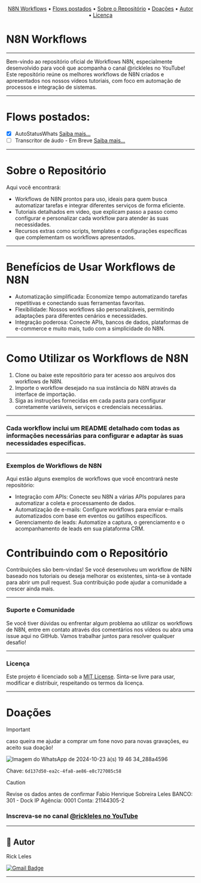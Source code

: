 
<!-- MODELO MENU DE NAVEGAÇÃO -->
<p align="center">
 <a href="#N8N-Workflows">N8N Workflows</a> •
 <a href="#Flows-postados">Flows postados</a> •
 <a href="#Sobre-o-Repositório">Sobre o Repositório</a> •
 <a href="#Doações">Doações</a> • 
 <a href="#autor">Autor</a> • 
 <a href="#user-content--licença">Licença</a>
</p>

# N8N Workflows 
---

Bem-vindo ao repositório oficial de Workflows N8N, especialmente desenvolvido para você que acompanha o canal @rickleles no YouTube! Este repositório reúne os melhores workflows de N8N criados e apresentados nos nossos vídeos tutoriais, com foco em automação de processos e integração de sistemas.

---
# Flows postados:
 - [x] AutoStatusWhats [Saiba mais...](https://github.com/fleles324/fleles324/blob/main/n8n-files/AutoWhatsAppStatus/aws.md)
 - [ ] Transcritor de áudo - Em Breve [Saiba mais...](https://github.com/fleles324/fleles324/blob/main/n8n-files/Transcritor%20para%20WhatsApp/Leia-me.md)
  
---     
# Sobre o Repositório
Aqui você encontrará:

* Workflows de N8N prontos para uso, ideais para quem busca automatizar tarefas e integrar diferentes serviços de forma eficiente.
* Tutoriais detalhados em vídeo, que explicam passo a passo como configurar e personalizar cada workflow para atender às suas necessidades.
* Recursos extras como scripts, templates e configurações específicas que complementam os workflows apresentados.

---
# Benefícios de Usar Workflows de N8N
* Automatização simplificada: Economize tempo automatizando tarefas repetitivas e conectando suas ferramentas favoritas.
* Flexibilidade: Nossos workflows são personalizáveis, permitindo adaptações para diferentes cenários e necessidades.
* Integração poderosa: Conecte APIs, bancos de dados, plataformas de e-commerce e muito mais, tudo com a simplicidade do N8N.

---
# Como Utilizar os Workflows de N8N
1. Clone ou baixe este repositório para ter acesso aos arquivos dos workflows de N8N.
2. Importe o workflow desejado na sua instância do N8N através da interface de importação.
3. Siga as instruções fornecidas em cada pasta para configurar corretamente variáveis, serviços e credenciais necessárias.

---
### Cada workflow inclui um README detalhado com todas as informações necessárias para configurar e adaptar às suas necessidades específicas.

---
### Exemplos de Workflows de N8N
Aqui estão alguns exemplos de workflows que você encontrará neste repositório:

* Integração com APIs: Conecte seu N8N a várias APIs populares para automatizar a coleta e processamento de dados.
* Automatização de e-mails: Configure workflows para enviar e-mails automatizados com base em eventos ou gatilhos específicos.
* Gerenciamento de leads: Automatize a captura, o gerenciamento e o acompanhamento de leads em sua plataforma CRM.

# Contribuindo com o Repositório
Contribuições são bem-vindas! Se você desenvolveu um workflow de N8N baseado nos tutoriais ou deseja melhorar os existentes, sinta-se à vontade para abrir um pull request. Sua contribuição pode ajudar a comunidade a crescer ainda mais.

---
### Suporte e Comunidade
Se você tiver dúvidas ou enfrentar algum problema ao utilizar os workflows de N8N, entre em contato através dos comentários nos vídeos ou abra uma issue aqui no GitHub. Vamos trabalhar juntos para resolver qualquer desafio!

---
### Licença
Este projeto é licenciado sob a [MIT License](https://github.com/gabriel-g2n/workflows/blob/main/LICENSE). Sinta-se livre para usar, modificar e distribuir, respeitando os termos da licença.

---
# Doações
> [!IMPORTANT]
> caso queira me ajudar a comprar um fone novo para novas gravações, eu aceito sua doação!

![Imagem do WhatsApp de 2024-10-23 à(s) 19 46 34_288a4596](https://github.com/user-attachments/assets/c56bfb71-9f08-4f46-946e-2d2d2cee5dcd)

Chave: `6d137d50-ea2c-4fa8-ae86-e8c727085c58`

> [!CAUTION]
> Revise os dados antes de confirmar
> Fabio Henrique Sobreira Leles
> BANCO: 301 - Dock IP
> Agência: 0001
> Conta: 21144305-2


### Inscreva-se no canal [@rickleles no YouTube](https://www.youtube.com/channel/UCRtctFKjrilIhyX-fQ_B3Jg?sub_confirmation=1)

---
## 🦸 Autor


Rick Leles</a>
 <br />
 
[![Gmail Badge](https://img.shields.io/badge/-fleles324@gmail.com-c14438?style=flat-square&logo=Gmail&logoColor=white&link=mailto:fleles324@gmail.com)](mailto:fleles324@gmail.com)

---
